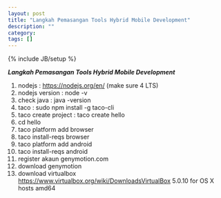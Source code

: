 ```yaml
---
layout: post
title: "Langkah Pemasangan Tools Hybrid Mobile Development"
description: ""
category: 
tags: []
---
```

{% include JB/setup %}

***Langkah Pemasangan Tools Hybrid Mobile Development***

1. nodejs : https://nodejs.org/en/ (make sure 4 LTS)
2. nodejs version : node -v
3. check java : java -version
4. taco : sudo npm install -g taco-cli
5. taco create project : taco create hello 
6. cd hello
7. taco platform add browser
8. taco install-reqs browser
9. taco platform add android
10. taco install-reqs android
11. register akaun genymotion.com
12. download genymotion
13. download virtualbox https://www.virtualbox.org/wiki/DownloadsVirtualBox 5.0.10 for OS X hosts  amd64

